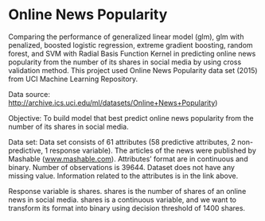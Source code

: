 # Online News Popularity

Comparing the performance of generalized linear model (glm), glm with penalized, boosted logistic regression,
extreme gradient boosting, random forest, and SVM with Radial Basis Function Kernel in predicting online
news popularity from the number of its shares in social media by using cross validation method. This project used Online News Popularity data set (2015) from UCI Machine Learning Repository.

Data source:
http://archive.ics.uci.edu/ml/datasets/Online+News+Popularity)

Objective:
To build model that best predict online news popularity from the number of its shares in social
media.

Data set:
Data set consists of 61 attributes (58 predictive attributes, 2 non-predictive, 1 response variable). The articles
of the news were published by Mashable (www.mashable.com). Attributes’ format are in continuous and
binary. Number of observations is 39644. Dataset does not have any missing value. Information related to
the attributes is in the link above.

Response variable is shares. shares is the number of shares of an online news in social media. shares is a
continuous variable, and we want to transform its format into binary using decision threshold of 1400 shares.
